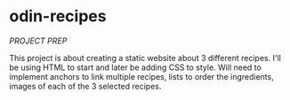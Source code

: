 # odin-recipes

*PROJECT PREP*

This project is about creating a static website about 3 different recipes. I'll be using HTML to start and later be adding CSS to style. Will need to implement anchors to link multiple recipes, lists to order the ingredients, images of each of the 3 selected recipes.
